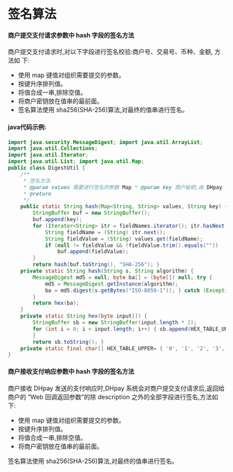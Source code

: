# 签名算法

#### 商户提交支付请求参数中 hash 字段的签名方法

商户提交支付请求时,对以下字段进行签名校验:商户号、交易号、币种、金额, 方法如 下:

- 使用 map 键值对组织需要提交的参数。
- 按键升序排列值。
- 将值合成一串,排除空值。
- 将商户密钥放在值串的最前面。
- 签名算法使用 sha256(SHA-256)算法,对最终的值串进行签名。

#### java代码示例:
```java
import java.security.MessageDigest; import java.util.ArrayList;
import java.util.Collections;
import java.util.Iterator;
import java.util.List; import java.util.Map;
public class DigestUtil {
    /**
     * 签名方法
     * @param values 需要进行签名的参数 Map * @param key 商户秘钥,由 DHpay 颁发
     * @return
     */
    public static String hash(Map<String, String> values, String key) { List<String> fieldNames = new ArrayList<String>(values.keySet()); Collections.sort(fieldNames);
        StringBuffer buf = new StringBuffer();
        buf.append(key);
        for (Iterator<String> itr = fieldNames.iterator(); itr.hasNext();) {
            String fieldName = (String) itr.next();
            String fieldValue = (String) values.get(fieldName);
            if (null != fieldValue && !fieldValue.trim().equals(""))
                buf.append(fieldValue);
        }
        return hash(buf.toString(), "SHA-256"); }
    private static String hash(String s, String algorithm) {
        MessageDigest md5 = null; byte ba[] = (byte[]) null; try {
            md5 = MessageDigest.getInstance(algorithm);
            ba = md5.digest(s.getBytes("ISO-8859-1")); } catch (Exception exception) {
        }
        return hex(ba);
    }
    private static String hex(byte input[]) {
        StringBuffer sb = new StringBuffer(input.length * 2);
        for (int i = 0; i < input.length; i++) { sb.append(HEX_TABLE_UPPER[input[i] >> 4 & 0xf]); sb.append(HEX_TABLE_UPPER[input[i] & 0xf]);
        }
        return sb.toString(); }
    private static final char[] HEX_TABLE_UPPER= { '0', '1', '2', '3', '4', '5', '6', '7', '8', '9', 'A', 'B', 'C', 'D', 'E', 'F'};
}

```

#### 商户接收支付响应参数中 hash 字段的签名方法

商户接收 DHpay 发送的支付响应时,DHpay 系统会对商户提交支付请求后,返回给商户的“Web 回调返回参数”的除 description 之外的全部字段进行签名,方法如下:

- 使用 map 键值对组织需要提交的参数。
- 按键升序排列值。
- 将值合成一串,排除空值。
- 将商户密钥放在值串的最前面。

签名算法使用 sha256(SHA-256)算法,对最终的值串进行签名。

